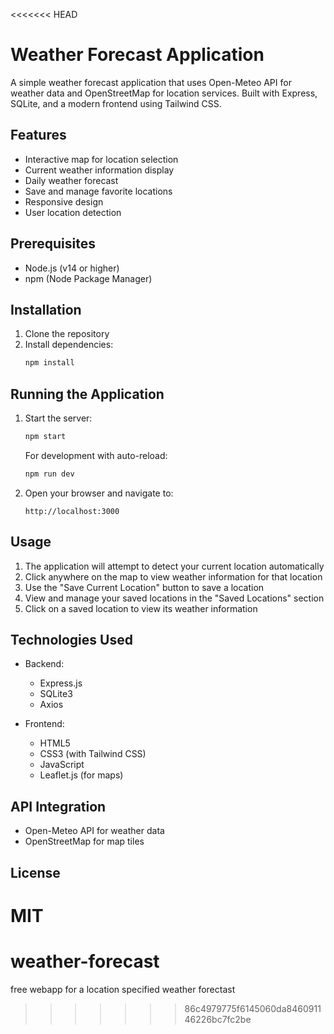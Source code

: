 <<<<<<< HEAD
# Weather Forecast Application

A simple weather forecast application that uses Open-Meteo API for weather data and OpenStreetMap for location services. Built with Express, SQLite, and a modern frontend using Tailwind CSS.

## Features

- Interactive map for location selection
- Current weather information display
- Daily weather forecast
- Save and manage favorite locations
- Responsive design
- User location detection

## Prerequisites

- Node.js (v14 or higher)
- npm (Node Package Manager)

## Installation

1. Clone the repository
2. Install dependencies:
   ```bash
   npm install
   ```

## Running the Application

1. Start the server:
   ```bash
   npm start
   ```
   For development with auto-reload:
   ```bash
   npm run dev
   ```

2. Open your browser and navigate to:
   ```
   http://localhost:3000
   ```

## Usage

1. The application will attempt to detect your current location automatically
2. Click anywhere on the map to view weather information for that location
3. Use the "Save Current Location" button to save a location
4. View and manage your saved locations in the "Saved Locations" section
5. Click on a saved location to view its weather information

## Technologies Used

- Backend:
  - Express.js
  - SQLite3
  - Axios

- Frontend:
  - HTML5
  - CSS3 (with Tailwind CSS)
  - JavaScript
  - Leaflet.js (for maps)

## API Integration

- Open-Meteo API for weather data
- OpenStreetMap for map tiles

## License

MIT 
=======
# weather-forecast
free webapp for a location specified weather forectast
>>>>>>> 86c4979775f6145060da846091146226bc7fc2be
